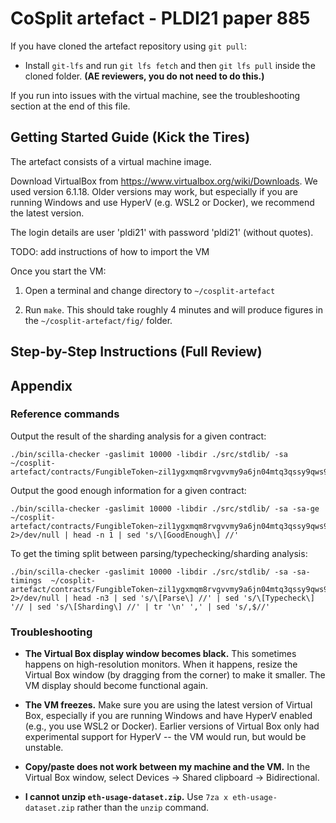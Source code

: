 # CoSplit artefact - PLDI21 paper 885

If you have cloned the artefact repository using `git pull`:
- Install `git-lfs` and run `git lfs fetch` and then `git lfs pull` inside the
  cloned folder. **(AE reviewers, you do not need to do this.)**

If you run into issues with the virtual machine, see the troubleshooting section
at the end of this file.

## Getting Started Guide (Kick the Tires)

The artefact consists of a virtual machine image.

Download VirtualBox from https://www.virtualbox.org/wiki/Downloads. We used
version 6.1.18. Older versions may work, but especially if you are running
Windows and use HyperV (e.g. WSL2 or Docker), we recommend the latest version.

The login details are user 'pldi21' with password 'pldi21' (without quotes).

TODO: add instructions of how to import the VM

Once you start the VM:

1. Open a terminal and change directory to `~/cosplit-artefact`

2. Run `make`. This should take roughly 4 minutes and will produce figures in
   the `~/cosplit-artefact/fig/` folder.

## Step-by-Step Instructions (Full Review)


## Appendix

### Reference commands

Output the result of the sharding analysis for a given contract:

```
./bin/scilla-checker -gaslimit 10000 -libdir ./src/stdlib/ -sa  ~/cosplit-artefact/contracts/FungibleToken~zil1ygxmqm8rvgvvmy9a6jn04mtq3qssy9qws92lqr.scilla
```

Output the good enough information for a given contract:

```
./bin/scilla-checker -gaslimit 10000 -libdir ./src/stdlib/ -sa -sa-ge  ~/cosplit-artefact/contracts/FungibleToken~zil1ygxmqm8rvgvvmy9a6jn04mtq3qssy9qws92lqr.scilla 2>/dev/null | head -n 1 | sed 's/\[GoodEnough\] //'
```

To get the timing split between parsing/typechecking/sharding analysis:

```
./bin/scilla-checker -gaslimit 10000 -libdir ./src/stdlib/ -sa -sa-timings  ~/cosplit-artefact/contracts/FungibleToken~zil1ygxmqm8rvgvvmy9a6jn04mtq3qssy9qws92lqr.scilla 2>/dev/null | head -n3 | sed 's/\[Parse\] //' | sed 's/\[Typecheck\] '// | sed 's/\[Sharding\] //' | tr '\n' ',' | sed 's/,$//'
```



### Troubleshooting

- **The Virtual Box display window becomes black.** This sometimes happens on
  high-resolution monitors. When it happens, resize the Virtual Box window (by
  dragging from the corner) to make it smaller. The VM display should become
  functional again.

- **The VM freezes.** Make sure you are using the latest version of Virtual Box,
  especially if you are running Windows and have HyperV enabled (e.g., you use
  WSL2 or Docker). Earlier versions of Virtual Box only had experimental support
  for HyperV -- the VM would run, but would be unstable.

- **Copy/paste does not work between my machine and the VM.** In the Virtual Box
  window, select Devices -> Shared clipboard -> Bidirectional.

- **I cannot unzip `eth-usage-dataset.zip`.** Use `7za x eth-usage-dataset.zip`
  rather than the `unzip` command.
